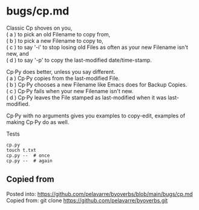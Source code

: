 # bugs/cp.md

Classic Cp shoves on you,<br>
( a ) to pick an old Filename to copy from,<br>
( b ) to pick a new Filename to copy to,<br>
( c ) to say '-i' to stop losing old Files as often as your new Filename isn't new,
and <br>
( d ) to say '-p' to copy the last-modified date/time-stamp.

Cp·Py does better, unless you say different.<br>
( a ) Cp·Py copies from the last-modified File.<br>
( b ) Cp·Py chooses a new Filename like Emacs does for Backup Copies.<br>
( c ) Cp·Py fails when your new Filename isn't new.<br>
( d ) Cp·Py leaves the File stamped as last-modified when it was last-modified.

Cp·Py with no arguments gives you examples to copy-edit,
examples of making Cp·Py do as well.

Tests

    cp.py
    touch t.txt
    cp.py --  # once
    cp.py --  # again

## Copied from

Posted into:  https://github.com/pelavarre/byoverbs/blob/main/bugs/cp.md
<br>
Copied from:  git clone https://github.com/pelavarre/byoverbs.git
